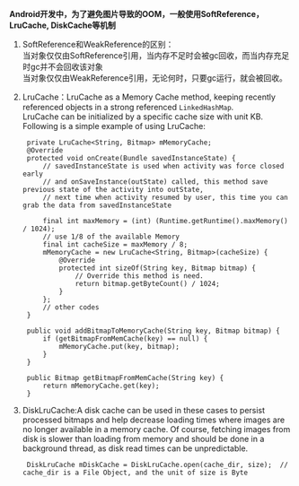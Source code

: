 **Android开发中，为了避免图片导致的OOM，一般使用SoftReference，LruCache, DiskCache等机制**  
1. SoftReference和WeakReference的区别：  
当对象仅仅由SoftReference引用，当内存不足时会被gc回收，而当内存充足时gc并不会回收该对象  
当对象仅仅由WeakReference引用，无论何时，只要gc运行，就会被回收。
2. LruCache：LruCache as a Memory Cache method, keeping recently referenced objects in a strong referenced `LinkedHashMap`.  
LruCache can be initialized by a specific cache size with unit KB. Following is a simple example of using LruCache:

        private LruCache<String, Bitmap> mMemoryCache;
        @Override
        protected void onCreate(Bundle savedInstanceState) {
            // savedInstanceState is used when activity was force closed early
            // and onSaveInstance(outState) called, this method save previous state of the activity into outState,
            // next time when activity resumed by user, this time you can grab the data from savedInstanceState

            final int maxMemory = (int) (Runtime.getRuntime().maxMemory() / 1024);
            // use 1/8 of the available Memory
            final int cacheSize = maxMemory / 8;
            mMemoryCache = new LruCache<String, Bitmap>(cacheSize) {
                @Override
                protected int sizeOf(String key, Bitmap bitmap) {
                    // Override this method is need.
                    return bitmap.getByteCount() / 1024;
                }
            };
            // other codes
        }

        public void addBitmapToMemoryCache(String key, Bitmap bitmap) {
            if (getBitmapFromMemCache(key) == null) {
                mMemoryCache.put(key, bitmap);
            }
        }

        public Bitmap getBitmapFromMemCache(String key) {
            return mMemoryCache.get(key);
        }

3. DiskLruCache:A disk cache can be used in these cases to persist processed bitmaps and help decrease loading times where images
are no longer available in a memory cache. Of course, fetching images from disk is slower than loading from memory and should
be done in a background thread, as disk read times can be unpredictable.

        DiskLruCache mDiskCache = DiskLruCache.open(cache_dir, size);  // cache_dir is a File Object, and the unit of size is Byte

